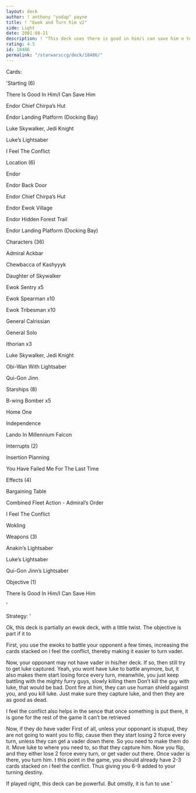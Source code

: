```yaml
---
layout: deck
author: ! anthony "yodap" payne
title: ! "Ewok and Turn him v2"
side: Light
date: 2001-08-21
description: ! "This deck uses there is good in him/i can save him o turn vader, with te help of ewoks"
rating: 4.5
id: 18486
permalink: "/starwarsccg/deck/18486/"
---
```

Cards: 

'Starting (6)

There Is Good In Him/I Can Save Him 

Endor Chief Chirpa’s Hut 

Endor Landing Platform (Docking Bay) 

Luke Skywalker, Jedi Knight 

Luke’s Lightsaber 

I Feel The Conflict 


Location (6)

Endor 

Endor Back Door 

Endor Chief Chirpa’s Hut 

Endor Ewok Village 

Endor Hidden Forest Trail 

Endor Landing Platform (Docking Bay) 


Characters (36)

Admiral Ackbar 

Chewbacca of Kashyyyk 

Daughter of Skywalker 

Ewok Sentry  x5

Ewok Spearman  x10

Ewok Tribesman  x10

General Calrissian 

General Solo 

Ithorian  x3

Luke Skywalker, Jedi Knight 

Obi-Wan With Lightsaber 

Qui-Gon Jinn 


Starships (8)

B-wing Bomber  x5

Home One 

Independence 

Lando In Millennium Falcon 


Interrupts (2)

Insertion Planning 

You Have Failed Me For The Last Time 


Effects (4)

Bargaining Table 

Combined Fleet Action - Admiral’s Order 

I Feel The Conflict 

Wokling 


Weapons (3)

Anakin’s Lightsaber 

Luke’s Lightsaber 

Qui-Gon Jinn’s Lightsaber 


Objective (1)

There Is Good In Him/I Can Save Him 

'

Strategy: '

Ok, this deck is partially an ewok deck, with a little twist. The objective is part if it to


First, you use the ewoks to battle your opponent a few times, increasing the cards stacked on i feel the conflict, thereby making it easier to turn vader. 


Now, your opponant may not have vader in his/her deck. If so, then still try to get luke captured. Yeah, you wont have luke to battle anymore, but, it also makes them start losing force every turn, meanwhile, you just keep battling with the mighty furry guys, slowly killing them Don’t kill the guy with luke, that would be bad. Dont fire at him, they can use human shield against you, and you kill luke. Just make sure they capture luke, and then they are as good as dead.


I feel the conflict also helps in the sence that once something is put there, it is gone for the rest of the game It can’t be retrieved 


Now, if they do have vader First of all, unless your opponant is stupud, they are not going to want you to flip, cause then they start losing 2 force every turn, unless they can get a vader down there. So you need to make them do it. Move luke to where you need to, so that they capture him. Now you flip, and they either lose 2 force every turn, or get vader out there. Once vader is there, you turn him. t this point in the game, you should already have 2-3 cards stacked on i feel the conflict. Thus giving you 6-9 added to your turning destiny. 


If played right, this deck can be powerful. But omstly, it is fun to use '
